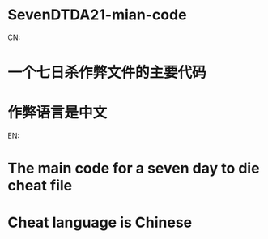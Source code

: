 # SevenDTDA21-mian-code

CN:
# 一个七日杀作弊文件的主要代码
# 作弊语言是中文

EN:
# The main code for a seven day to die cheat file
# Cheat language is Chinese

